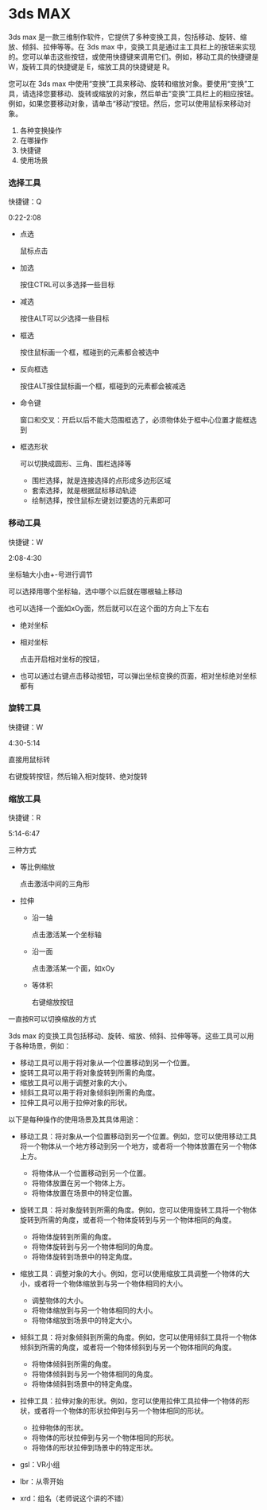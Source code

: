 # 3ds MAX

3ds max 是一款三维制作软件，它提供了多种变换工具，包括移动、旋转、缩放、倾斜、拉伸等等。在 3ds max 中，变换工具是通过主工具栏上的按钮来实现的。您可以单击这些按钮，或使用快捷键来调用它们。例如，移动工具的快捷键是 W，旋转工具的快捷键是 E，缩放工具的快捷键是 R。

您可以在 3ds max 中使用“变换”工具来移动、旋转和缩放对象。要使用“变换”工具，请选择您要移动、旋转或缩放的对象，然后单击“变换”工具栏上的相应按钮。例如，如果您要移动对象，请单击“移动”按钮。然后，您可以使用鼠标来移动对象。



1. 各种变换操作
2. 在哪操作
3. 快捷键
4. 使用场景



### 选择工具

快捷键：Q

0:22-2:08



- 点选

  鼠标点击

- 加选

  按住CTRL可以多选择一些目标

- 减选

  按住ALT可以少选择一些目标

- 框选

  按住鼠标画一个框，框碰到的元素都会被选中

- 反向框选

  按住ALT按住鼠标画一个框，框碰到的元素都会被减选

- 命令键

  窗口和交叉：开启以后不能大范围框选了，必须物体处于框中心位置才能框选到

- 框选形状

  可以切换成圆形、三角、围栏选择等

  - 围栏选择，就是连接选择的点形成多边形区域
  - 套索选择，就是根据鼠标移动轨迹
  - 绘制选择，按住鼠标左键划过要选的元素即可



### 移动工具

快捷键：W

2:08-4:30

坐标轴大小由+-号进行调节

可以选择用哪个坐标轴，选中哪个以后就在哪根轴上移动

也可以选择一个面如xOy面，然后就可以在这个面的方向上下左右

- 绝对坐标

- 相对坐标

  点击开启相对坐标的按钮，

- 也可以通过右键点击移动按钮，可以弹出坐标变换的页面，相对坐标绝对坐标都有



### 旋转工具

快捷键：W

4:30-5:14

直接用鼠标转

右键旋转按钮，然后输入相对旋转、绝对旋转



### 缩放工具

快捷键：R

5:14-6:47

三种方式

- 等比例缩放

  点击激活中间的三角形

- 拉伸

  - 沿一轴

    点击激活某一个坐标轴

  - 沿一面

    点击激活某一个面，如xOy

  - 等体积

    右键缩放按钮

一直按R可以切换缩放的方式



3ds max 的变换工具包括移动、旋转、缩放、倾斜、拉伸等等。这些工具可以用于各种场景，例如：

- 移动工具可以用于将对象从一个位置移动到另一个位置。
- 旋转工具可以用于将对象旋转到所需的角度。
- 缩放工具可以用于调整对象的大小。
- 倾斜工具可以用于将对象倾斜到所需的角度。
- 拉伸工具可以用于拉伸对象的形状。



以下是每种操作的使用场景及其具体用途：

- 移动工具：将对象从一个位置移动到另一个位置。例如，您可以使用移动工具将一个物体从一个地方移动到另一个地方，或者将一个物体放置在另一个物体上方。
    - 将物体从一个位置移动到另一个位置。
    - 将物体放置在另一个物体上方。
    - 将物体放置在场景中的特定位置。
- 旋转工具：将对象旋转到所需的角度。例如，您可以使用旋转工具将一个物体旋转到所需的角度，或者将一个物体旋转到与另一个物体相同的角度。
    - 将物体旋转到所需的角度。
    - 将物体旋转到与另一个物体相同的角度。
    - 将物体旋转到场景中的特定角度。
- 缩放工具：调整对象的大小。例如，您可以使用缩放工具调整一个物体的大小，或者将一个物体缩放到与另一个物体相同的大小。
    - 调整物体的大小。
    - 将物体缩放到与另一个物体相同的大小。
    - 将物体缩放到场景中的特定大小。
- 倾斜工具：将对象倾斜到所需的角度。例如，您可以使用倾斜工具将一个物体倾斜到所需的角度，或者将一个物体倾斜到与另一个物体相同的角度。
    - 将物体倾斜到所需的角度。
    - 将物体倾斜到与另一个物体相同的角度。
    - 将物体倾斜到场景中的特定角度。
- 拉伸工具：拉伸对象的形状。例如，您可以使用拉伸工具拉伸一个物体的形状，或者将一个物体的形状拉伸到与另一个物体相同的形状。
    - 拉伸物体的形状。
    - 将物体的形状拉伸到与另一个物体相同的形状。
    - 将物体的形状拉伸到场景中的特定形状。



- gsl：VR小组
- lbr：从零开始
- xrd：组名（老师说这个讲的不错）

